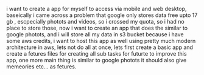 i want to create a app for myself to access via mobile and web desktop, baseically i  came across a problem that google only stores data free upto 17 gb , escpecially photots and videos, so i crossed my quota, so i had no place to store those, now i want to create an app that does the similar to google photots, and i will store all my data in s3 bucket because i have some aws credits, i want to host this app as well using pretty much modern architecture in aws, lets not do all at once, lets first create a basic app and create a fetures files for creating all sub tasks for futurte to improve this app, one more main thing is similar to google photots it should also give memeories etc... as fetures.